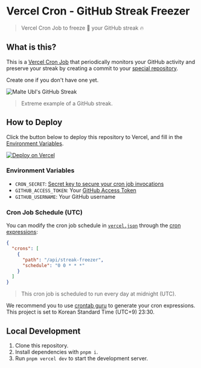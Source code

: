 # Vercel Cron - GitHub Streak Freezer

> Vercel Cron Job to freeze :ice_cube: your GitHub streak :fire:

## What is this?

This is a [Vercel Cron Job](https://vercel.com/docs/cron-jobs) that periodically monitors your GitHub activity and preserve your streak by creating a commit to your [special repository](https://docs.github.com/en/account-and-profile/setting-up-and-managing-your-github-profile/customizing-your-profile/managing-your-profile-readme).

Create one if you don't have one yet.

![Malte Ubl's GitHub Streak](https://user-images.githubusercontent.com/89679/87104885-2425a900-c20e-11ea-9d06-d5e513fece95.png)

> Extreme example of a GitHub streak.

## How to Deploy

Click the button below to deploy this repository to Vercel, and fill in the [Environment Variables](#environment-variables).

[![Deploy on Vercel](https://vercel.com/button)](https://vercel.com/new/clone?repository-url=https://github.com/devjiwonchoi/vercel-cron-github-streak-freezer&env=CRON_SECRET,GITHUB_ACCESS_TOKEN,GITHUB_USERNAME)

### Environment Variables

- `CRON_SECRET`: [Secret key to secure your cron job invocations](https://vercel.com/docs/cron-jobs/manage-cron-jobs#securing-cron-jobs)
- `GITHUB_ACCESS_TOKEN`: Your [GitHub Access Token](https://docs.github.com/en/authentication/keeping-your-account-and-data-secure/managing-your-personal-access-tokens#creating-a-fine-grained-personal-access-token)
- `GITHUB_USERNAME`: Your GitHub username

### Cron Job Schedule (UTC)

You can modify the cron job schedule in [`vercel.json`](./vercel.json) through the [cron expressions](https://vercel.com/docs/cron-jobs#cron-expressions):

```json
{
  "crons": [
    {
      "path": "/api/streak-freezer",
      "schedule": "0 0 * * *"
    }
  ]
}
```

> This cron job is scheduled to run every day at midnight (UTC).

We recommend you to use [crontab guru](https://crontab.guru) to generate your cron expressions. This project is set to Korean Standard Time (UTC+9) 23:30.

## Local Development

1. Clone this repository.
2. Install dependencies with `pnpm i`.
3. Run `pnpm vercel dev` to start the development server.
